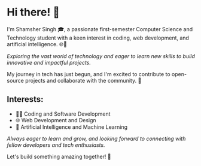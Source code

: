# Hi there! 👋

I'm Shamsher Singh 🎓, a passionate first-semester Computer Science and Technology student with a keen interest in coding, web development, and artificial intelligence. 🌐🤖

 
*Exploring the vast world of technology and eager to learn new skills to build innovative and impactful projects.*

My journey in tech has just begun, and I'm excited to contribute to open-source projects and collaborate with the community. 🌟

## Interests:
- 👨‍💻 Coding and Software Development
- 🌐 Web Development and Design
- 🤖 Artificial Intelligence and Machine Learning



*Always eager to learn and grow, and looking forward to connecting with fellow developers and tech enthusiasts.*

Let's build something amazing together! 🚀

